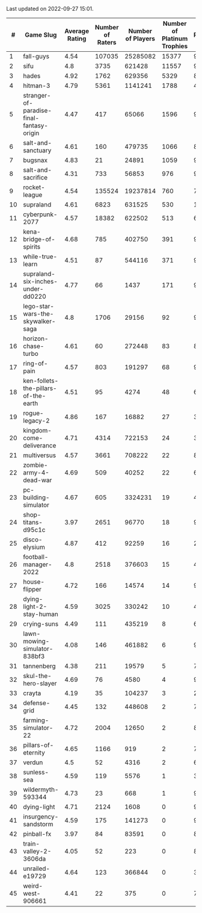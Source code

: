 Last updated on 2022-09-27 15:01.


|#|Game Slug|Average Rating|Number of Raters|Number of Players|Number of Platinum Trophies|Max Rarity (%)|
|---|---|---|---|---|---|---|
|1|fall-guys|4.54|107035|25285082|15377|90|
|2|sifu|4.8|3735|621428|11557|96|
|3|hades|4.92|1762|629356|5329|89|
|4|hitman-3|4.79|5361|1141241|1788|48|
|5|stranger-of-paradise-final-fantasy-origin|4.47|417|65066|1596|98|
|6|salt-and-sanctuary|4.61|160|479735|1066|83|
|7|bugsnax|4.83|21|24891|1059|97|
|8|salt-and-sacrifice|4.31|733|56853|976|91|
|9|rocket-league|4.54|135524|19237814|760|74|
|10|supraland|4.61|6823|631525|530|100|
|11|cyberpunk-2077|4.57|18382|622502|513|60|
|12|kena-bridge-of-spirits|4.68|785|402750|391|94|
|13|while-true-learn|4.51|87|544116|371|93|
|14|supraland-six-inches-under-dd0220|4.77|66|1437|171|99|
|15|lego-star-wars-the-skywalker-saga|4.8|1706|29156|92|98|
|16|horizon-chase-turbo|4.61|60|272448|83|83|
|17|ring-of-pain|4.57|803|191297|68|97|
|18|ken-follets-the-pillars-of-the-earth|4.51|95|4274|48|60|
|19|rogue-legacy-2|4.86|167|16882|27|36|
|20|kingdom-come-deliverance|4.71|4314|722153|24|30|
|21|multiversus|4.57|3661|708222|22|82|
|22|zombie-army-4-dead-war|4.69|509|40252|22|66|
|23|pc-building-simulator|4.67|605|3324231|19|47|
|24|shop-titans-d95c1c|3.97|2651|96770|18|98|
|25|disco-elysium|4.87|412|92259|16|28|
|26|football-manager-2022|4.8|2518|376603|15|47|
|27|house-flipper|4.72|166|14574|14|93|
|28|dying-light-2-stay-human|4.59|3025|330242|10|48|
|29|crying-suns|4.49|111|435219|8|65|
|30|lawn-mowing-simulator-838bf3|4.08|146|461882|6|92|
|31|tannenberg|4.38|211|19579|5|73|
|32|skul-the-hero-slayer|4.69|76|4580|4|96|
|33|crayta|4.19|35|104237|3|22|
|34|defense-grid|4.45|132|448608|2|79|
|35|farming-simulator-22|4.72|2004|12650|2|86|
|36|pillars-of-eternity|4.65|1166|919|2|79|
|37|verdun|4.5|52|4316|2|62|
|38|sunless-sea|4.59|119|5576|1|38|
|39|wildermyth-593344|4.73|23|668|1|91|
|40|dying-light|4.71|2124|1608|0|98|
|41|insurgency-sandstorm|4.59|175|141273|0|9|
|42|pinball-fx|3.97|84|83591|0|86|
|43|train-valley-2-3606da|4.05|52|223|0|89|
|44|unrailed-e19729|4.64|123|366844|0|39|
|45|weird-west-906661|4.41|22|375|0|73|
